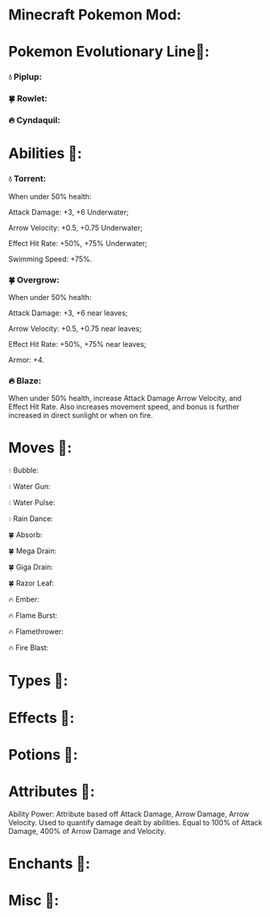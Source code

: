 # Minecraft Pokemon Mod:

# Pokemon Evolutionary Line💭:
### 💧 Piplup:

### 🍀 Rowlet:

### 🔥 Cyndaquil:


# Abilities 💭:
### 💧 Torrent:
When under 50% health:

Attack Damage: +3, +6 Underwater;

Arrow Velocity: +0.5, +0.75 Underwater;

Effect Hit Rate: +50%, +75% Underwater;

Swimming Speed: +75%.

### 🍀 Overgrow:
When under 50% health:

Attack Damage: +3, +6 near leaves;

Arrow Velocity: +0.5, +0.75 near leaves;

Effect Hit Rate: +50%, +75% near leaves;

Armor: +4.
### 🔥 Blaze:
When under 50% health, increase Attack Damage Arrow Velocity, and Effect Hit Rate. Also increases movement speed, and bonus is further increased in direct sunlight or when on fire.
# Moves 💭:
💧 Bubble:

💧 Water Gun:

💧 Water Pulse:

💧 Rain Dance:

🍀 Absorb:

🍀 Mega Drain:

🍀 Giga Drain:

🍀 Razor Leaf:

🔥 Ember:

🔥 Flame Burst:

🔥 Flamethrower:

🔥 Fire Blast:

# Types 💭:

# Effects 💭:

# Potions 💭:

# Attributes 💭:

Ability Power: Attribute based off Attack Damage, Arrow Damage, Arrow Velocity. Used to quantify damage dealt by abilities. Equal to 100% of Attack Damage, 400% of Arrow Damage and Velocity.

# Enchants 💭:

# Misc 💭:
